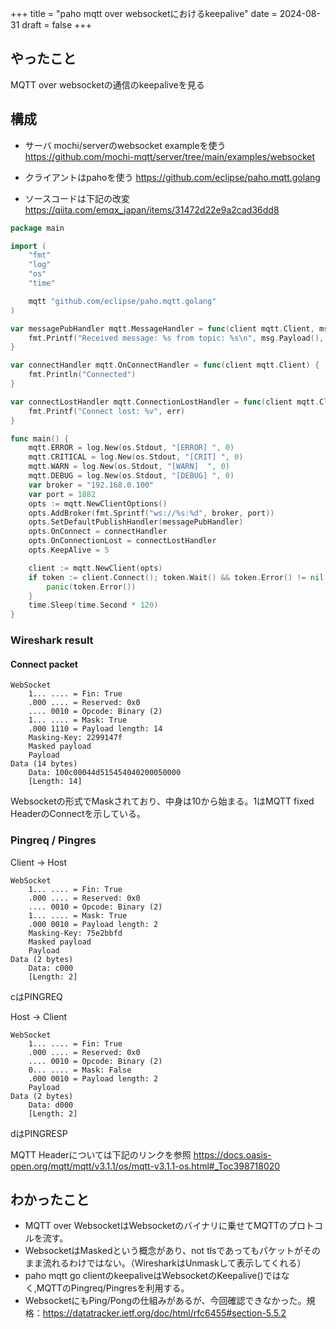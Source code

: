 +++
title = "paho mqtt over websocketにおけるkeepalive"
date = 2024-08-31
draft = false
+++

## やったこと
MQTT over websocketの通信のkeepaliveを見る

## 構成
- サーバ mochi/serverのwebsocket exampleを使う <https://github.com/mochi-mqtt/server/tree/main/examples/websocket>
- クライアントはpahoを使う <https://github.com/eclipse/paho.mqtt.golang>

- ソースコードは下記の改変
<https://qiita.com/emqx_japan/items/31472d22e9a2cad36dd8>

```go:client.go
package main

import (
	"fmt"
	"log"
	"os"
	"time"

	mqtt "github.com/eclipse/paho.mqtt.golang"
)

var messagePubHandler mqtt.MessageHandler = func(client mqtt.Client, msg mqtt.Message) {
	fmt.Printf("Received message: %s from topic: %s\n", msg.Payload(), msg.Topic())
}

var connectHandler mqtt.OnConnectHandler = func(client mqtt.Client) {
	fmt.Println("Connected")
}

var connectLostHandler mqtt.ConnectionLostHandler = func(client mqtt.Client, err error) {
	fmt.Printf("Connect lost: %v", err)
}

func main() {
	mqtt.ERROR = log.New(os.Stdout, "[ERROR] ", 0)
	mqtt.CRITICAL = log.New(os.Stdout, "[CRIT] ", 0)
	mqtt.WARN = log.New(os.Stdout, "[WARN]  ", 0)
	mqtt.DEBUG = log.New(os.Stdout, "[DEBUG] ", 0)
	var broker = "192.168.0.100"
	var port = 1882
	opts := mqtt.NewClientOptions()
	opts.AddBroker(fmt.Sprintf("ws://%s:%d", broker, port))
	opts.SetDefaultPublishHandler(messagePubHandler)
	opts.OnConnect = connectHandler
	opts.OnConnectionLost = connectLostHandler
	opts.KeepAlive = 5

	client := mqtt.NewClient(opts)
	if token := client.Connect(); token.Wait() && token.Error() != nil {
		panic(token.Error())
	}
	time.Sleep(time.Second * 120)
}

```

### Wireshark result
#### Connect packet
```
WebSocket
    1... .... = Fin: True
    .000 .... = Reserved: 0x0
    .... 0010 = Opcode: Binary (2)
    1... .... = Mask: True
    .000 1110 = Payload length: 14
    Masking-Key: 2299147f
    Masked payload
    Payload
Data (14 bytes)
    Data: 100c00044d515454040200050000
    [Length: 14]

```

Websocketの形式でMaskされており、中身は10から始まる。1はMQTT fixed HeaderのConnectを示している。

### Pingreq / Pingres

Client -> Host
```
WebSocket
    1... .... = Fin: True
    .000 .... = Reserved: 0x0
    .... 0010 = Opcode: Binary (2)
    1... .... = Mask: True
    .000 0010 = Payload length: 2
    Masking-Key: 75e2bbfd
    Masked payload
    Payload
Data (2 bytes)
    Data: c000
    [Length: 2]
```
cはPINGREQ

Host -> Client
```
WebSocket
    1... .... = Fin: True
    .000 .... = Reserved: 0x0
    .... 0010 = Opcode: Binary (2)
    0... .... = Mask: False
    .000 0010 = Payload length: 2
    Payload
Data (2 bytes)
    Data: d000
    [Length: 2]

```
dはPINGRESP

MQTT Headerについては下記のリンクを参照
<https://docs.oasis-open.org/mqtt/mqtt/v3.1.1/os/mqtt-v3.1.1-os.html#_Toc398718020>


## わかったこと

- MQTT over WebsocketはWebsocketのバイナリに乗せてMQTTのプロトコルを流す。
- WebsocketはMaskedという概念があり、not tlsであってもパケットがそのまま流れるわけではない。（WiresharkはUnmaskして表示してくれる）
- paho mqtt go clientのkeepaliveはWebsocketのKeepalive()ではなく,MQTTのPingreq/Pingresを利用する。
- WebsocketにもPing/Pongの仕組みがあるが、今回確認できなかった。規格：<https://datatracker.ietf.org/doc/html/rfc6455#section-5.5.2>
